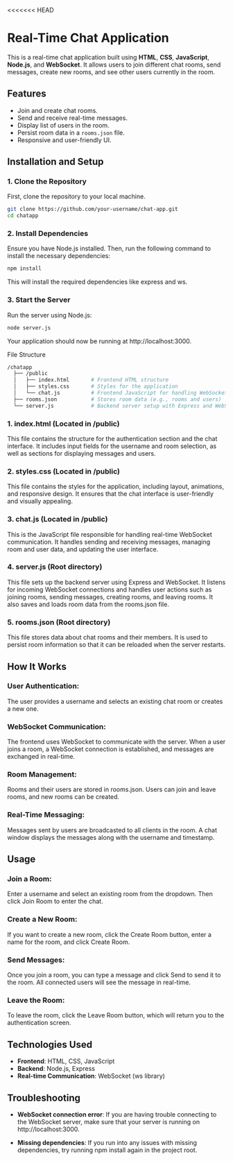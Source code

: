 <<<<<<< HEAD
# Real-Time Chat Application

This is a real-time chat application built using **HTML**, **CSS**, **JavaScript**, **Node.js**, and **WebSocket**. It allows users to join different chat rooms, send messages, create new rooms, and see other users currently in the room.

## Features

- Join and create chat rooms.
- Send and receive real-time messages.
- Display list of users in the room.
- Persist room data in a `rooms.json` file.
- Responsive and user-friendly UI.

## Installation and Setup

### 1. Clone the Repository

First, clone the repository to your local machine.

```bash
git clone https://github.com/your-username/chat-app.git
cd chatapp
```

### 2. Install Dependencies
Ensure you have Node.js installed. Then, run the following command to install the necessary dependencies:

```bash
npm install
```
This will install the required dependencies like express and ws.

### 3. Start the Server
Run the server using Node.js:

```bash
node server.js
```
Your application should now be running at http://localhost:3000.

File Structure
```bash
/chatapp
  ├── /public
  │   ├── index.html       # Frontend HTML structure
  │   ├── styles.css       # Styles for the application
  │   └── chat.js          # Frontend JavaScript for handling WebSocket communication and UI
  ├── rooms.json           # Stores room data (e.g., rooms and users)
  └── server.js            # Backend server setup with Express and WebSocket
```

### 1. index.html (Located in /public)
This file contains the structure for the authentication section and the chat interface. It includes input fields for the username and room selection, as well as sections for displaying messages and users.

### 2. styles.css (Located in /public)
This file contains the styles for the application, including layout, animations, and responsive design. It ensures that the chat interface is user-friendly and visually appealing.

### 3. chat.js (Located in /public)
This is the JavaScript file responsible for handling real-time WebSocket communication. It handles sending and receiving messages, managing room and user data, and updating the user interface.

### 4. server.js (Root directory)
This file sets up the backend server using Express and WebSocket. It listens for incoming WebSocket connections and handles user actions such as joining rooms, sending messages, creating rooms, and leaving rooms. It also saves and loads room data from the rooms.json file.

### 5. rooms.json (Root directory)
This file stores data about chat rooms and their members. It is used to persist room information so that it can be reloaded when the server restarts.

## How It Works
### User Authentication:
The user provides a username and selects an existing chat room or creates a new one.

### WebSocket Communication:
The frontend uses WebSocket to communicate with the server. When a user joins a room, a WebSocket connection is established, and messages are exchanged in real-time.

### Room Management:
Rooms and their users are stored in rooms.json. Users can join and leave rooms, and new rooms can be created.

### Real-Time Messaging:
Messages sent by users are broadcasted to all clients in the room. A chat window displays the messages along with the username and timestamp.

## Usage
### Join a Room:
Enter a username and select an existing room from the dropdown. Then click Join Room to enter the chat.

### Create a New Room:
If you want to create a new room, click the Create Room button, enter a name for the room, and click Create Room.

### Send Messages:
Once you join a room, you can type a message and click Send to send it to the room. All connected users will see the message in real-time.

### Leave the Room:
To leave the room, click the Leave Room button, which will return you to the authentication screen.

## Technologies Used
- **Frontend**: HTML, CSS, JavaScript
- **Backend**: Node.js, Express
- **Real-time Communication**: WebSocket (ws library)

## Troubleshooting
- **WebSocket connection error**:
If you are having trouble connecting to the WebSocket server, make sure that your server is running on http://localhost:3000.

- **Missing dependencies**:
If you run into any issues with missing dependencies, try running npm install again in the project root.




